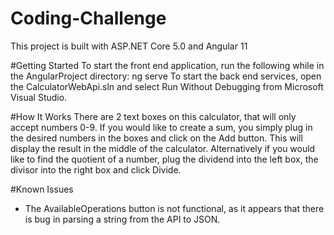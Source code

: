 # Coding-Challenge

This project is built with ASP.NET Core 5.0 and Angular 11

#Getting Started
To start the front end application, run the following while in the AngularProject directory: ng serve
To start the back end services, open the CalculatorWebApi.sln and select Run Without Debugging from Microsoft Visual Studio. 

#How It Works
There are 2 text boxes on this calculator, that will only accept numbers 0-9. If you would like to create a sum, you simply plug in the desired numbers in the boxes and click on the Add button. This will display the result in the middle of the calculator. Alternatively if you would like to find the quotient of a number, plug the dividend into the left box, the divisor into the right box and click Divide. 

#Known Issues
- The AvailableOperations button is not functional, as it appears that there is bug in parsing a string from the API to JSON. 
